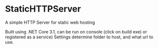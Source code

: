 # StaticHTTPServer
 A simple HTTP Server for static web hosting
 
 Built using .NET Core 3.1, can be run on console (click on build exe) or registered as a service)
 Settings determine folder to host, and what url to use.
